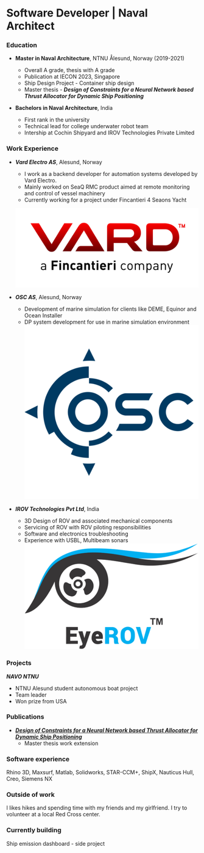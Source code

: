 # Software Developer | Naval Architect

### Education

- **Master in Naval Architecture**, NTNU Ålesund, Norway (2019-2021)

  - Overall A grade, thesis with A grade
  - Publication at IECON 2023, Singapore
  - Ship Design Project - Container ship design
  - Master thesis - **_Design of Constraints for a Neural Network based Thrust Allocator for Dynamic Ship Positioning_**

- **Bachelors in Naval Architecture**, India
  - First rank in the university
  - Technical lead for college underwater robot team
  - Intership at Cochin Shipyard and IROV Technologies Private Limited

### Work Experience

- **_Vard Electro AS_**, Alesund, Norway

  - I work as a backend developer for automation systems developed by Vard Electro.
  - Mainly worked on SeaQ RMC product aimed at remote monitoring and control of vessel machinery
  - Currently working for a project under Fincantieri 4 Seaons Yacht

  ![VardElectro](/assets/images/vard.png)

- **_OSC AS_**, Alesund, Norway

  - Development of marine simulation for clients like DEME, Equinor and Ocean Installer
  - DP system development for use in marine simulation environment
    ![OSC](/assets/images/osc.png)

- **_IROV Technologies Pvt Ltd_**, India
  - 3D Design of ROV and associated mechanical components
  - Servicing of ROV with ROV piloting responsibilities
  - Software and electronics troubleshooting
  - Experience with USBL, Multibeam sonars
    ![OSC](/assets/images/irov.png)

### Projects

**_NAVO NTNU_**

- NTNU Alesund student autonomous boat project
- Team leader
- Won prize from USA

### Publications
- [**_Design of Constraints for a Neural Network based Thrust Allocator for Dynamic Ship Positioning_**](https://ieeexplore.ieee.org/document/10312100)
    - Master thesis work extension

### Software experience

Rhino 3D, Maxsurf, Matlab, Solidworks, STAR-CCM+, ShipX, Nauticus Hull, Creo, Siemens NX

### Outside of work
I likes hikes and spending time with my friends and my girlfriend. I try to volunteer at a local Red Cross center. 
### Currently building

Ship emission dashboard - side project
